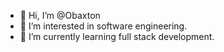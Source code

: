 - 👋 Hi, I’m @Obaxton
- 👀 I’m interested in software engineering.
- 🌱 I’m currently learning full stack development.
